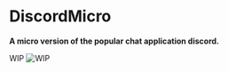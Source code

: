 # DiscordMicro

**A micro version of the popular chat application discord.**

WIP
![WIP](https://i.imgur.com/lcT3rDj.png)

